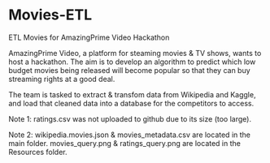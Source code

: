 # Movies-ETL
ETL Movies for AmazingPrime Video Hackathon

AmazingPrime Video, a platform for steaming movies & TV shows, wants to host a hackathon.  The aim is to develop an algorithm to predict which low budget movies being released will become popular so that they can buy streaming rights at a good deal.

The team is tasked to extract & transfom data from Wikipedia and Kaggle, and load that cleaned data into a database for the competitors to access.

Note 1:  ratings.csv was not uploaded to github due to its size \(too large\).

Note 2: wikipedia.movies.json & movies_metadata.csv are located in the main folder.  movies_query.png & ratings_query.png are located in the Resources folder.